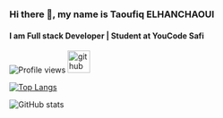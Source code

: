 ### Hi there 👋, my name is Taoufiq ELHANCHAOUI
####  I am Full stack Developer | Student at YouCode Safi


![Profile views](https://gpvc.arturio.dev/taoufiqq)
[<img src='https://cdn.jsdelivr.net/npm/simple-icons@3.0.1/icons/github.svg' alt='github' height='40'>](https://github.com/taoufiqq)  

[![Top Langs](https://github-readme-stats.vercel.app/api/top-langs/?username=taoufiqq)](https://github.com/anuraghazra/github-readme-stats)

![GitHub stats](https://github-readme-stats.vercel.app/api?username=taoufiqq&show_icons=true)  


